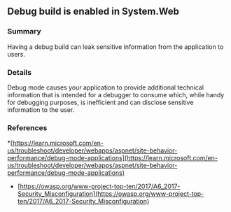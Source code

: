 ## Debug build is enabled in System.Web

### Summary

Having a debug build can leak sensitive information from the application to users.

### Details

Debug mode causes your application to provide additional technical information that is intended for a debugger to consume which, while handy for debugging purposes, is inefficient and can disclose sensitive information to the user.

### References

*[https://learn.microsoft.com/en-us/troubleshoot/developer/webapps/aspnet/site-behavior-performance/debug-mode-applications](https://learn.microsoft.com/en-us/troubleshoot/developer/webapps/aspnet/site-behavior-performance/debug-mode-applications)
* [https://owasp.org/www-project-top-ten/2017/A6_2017-Security_Misconfiguration](https://owasp.org/www-project-top-ten/2017/A6_2017-Security_Misconfiguration)

